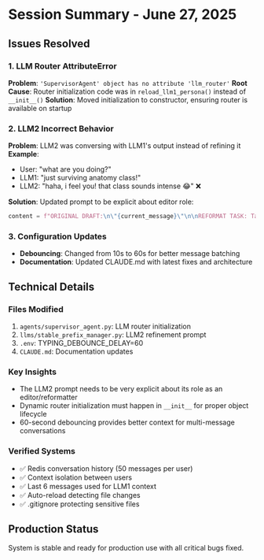 # Session Summary - June 27, 2025

## Issues Resolved

### 1. LLM Router AttributeError
**Problem**: `'SupervisorAgent' object has no attribute 'llm_router'`
**Root Cause**: Router initialization code was in `reload_llm1_persona()` instead of `__init__()`
**Solution**: Moved initialization to constructor, ensuring router is available on startup

### 2. LLM2 Incorrect Behavior
**Problem**: LLM2 was conversing with LLM1's output instead of refining it
**Example**: 
- User: "what are you doing?"
- LLM1: "just surviving anatomy class!"
- LLM2: "haha, i feel you! that class sounds intense 😂" ❌

**Solution**: Updated prompt to be explicit about editor role:
```python
content = f"ORIGINAL DRAFT:\n\"{current_message}\"\n\nREFORMAT TASK: Take the exact same message content and rewrite it in casual bubbles using [GLOBO] separators. You are an EDITOR, not a conversational partner. Keep the same meaning but make it more humanized and casual."
```

### 3. Configuration Updates
- **Debouncing**: Changed from 10s to 60s for better message batching
- **Documentation**: Updated CLAUDE.md with latest fixes and architecture

## Technical Details

### Files Modified
1. `agents/supervisor_agent.py`: LLM router initialization
2. `llms/stable_prefix_manager.py`: LLM2 refinement prompt
3. `.env`: TYPING_DEBOUNCE_DELAY=60
4. `CLAUDE.md`: Documentation updates

### Key Insights
- The LLM2 prompt needs to be very explicit about its role as an editor/reformatter
- Dynamic router initialization must happen in `__init__` for proper object lifecycle
- 60-second debouncing provides better context for multi-message conversations

### Verified Systems
- ✅ Redis conversation history (50 messages per user)
- ✅ Context isolation between users
- ✅ Last 6 messages used for LLM1 context
- ✅ Auto-reload detecting file changes
- ✅ .gitignore protecting sensitive files

## Production Status
System is stable and ready for production use with all critical bugs fixed.